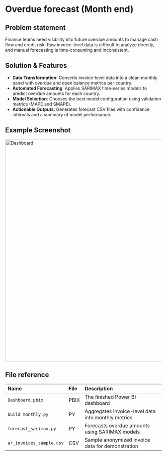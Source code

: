 # Overdue forecast (Month end)

## Problem statement

Finance teams need visibility into future overdue amounts to manage cash flow and credit risk. Raw invoice-level data is difficult to analyze directly, and manual forecasting is time-consuming and inconsistent.

## Solution & Features

- **Data Transformation**: Converts invoice-level data into a clean monthly panel with overdue and open balance metrics per country.
- **Automated Forecasting**: Applies SARIMAX time-series models to predict overdue amounts for each country.
- **Model Selection**: Chooses the best model configuration using validation metrics (MAPE and SMAPE).
- **Actionable Outputs**: Generates forecast CSV files with confidence intervals and a summary of model performance.

## Example Screenshot

<img width="1274" height="715" alt="Dashboard" src="https://github.com/user-attachments/assets/29cfc579-c878-4309-aaa8-446e38e0c23e" />

## File reference

| Name                          | File   | Description                                |
| :---------------------------- | :----- | :------------------------------------------ |
| `Dashboard.pbix`    | PBIX   | The finished Power BI dashboard             |
| `build_monthly.py`| PY    | Aggregates invoice-level data into monthly metrics    |
| `forecast_sarimax.py` | PY | Forecasts overdue amounts using SARIMAX models |
| `ar_invoices_sample.csv` | CSV | Sample anonymized invoice data for demonstration |
